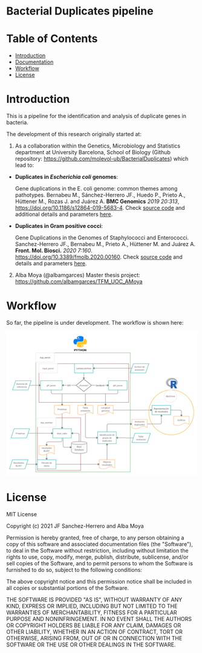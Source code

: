 # Bacterial Duplicates pipeline 

# Table of Contents

- [Introduction](#introduction)
- [Documentation](#documentation)
- [Workflow](#workflow)
- [License](#license)


# Introduction

This is a pipeline for the identification and analysis of duplicate genes in bacteria.

The development of this research originally started at:

1. As a collaboration within the Genetics, Microbiology and Statistics department at University Barcelona, School of Biology (Github repository: https://github.com/molevol-ub/BacterialDuplicates) which lead to:

- **Duplicates in *Escherichia coli* genomes**: 

	Gene duplications in the E. coli genome: common themes among pathotypes. Bernabeu M., Sánchez-Herrero JF., Huedo P., Prieto A., Hüttener M., Rozas J. and Juárez A. **BMC Genomics** *2019 20:313*, https://doi.org/10.1186/s12864-019-5683-4. Check [source code](https://github.com/molevol-ub/BacterialDuplicates/releases/tag/v1.0) and additional details and parameters [here](https://github.com/molevol-ub/BacterialDuplicates/blob/master/Ecoli/README.md).

- **Duplicates in Gram positive cocci**:

	Gene Duplications in the Genomes of Staphylococci and Enterococci. Sanchez-Herrero JF., Bernabeu M., Prieto A., Hüttener M. and Juárez A. **Front. Mol. Biosci.** *2020 7:160*. https://doi.org/10.3389/fmolb.2020.00160. Check [source code](https://github.com/molevol-ub/BacterialDuplicates/releases/tag/v2.0) and details and parameters [here](https://github.com/molevol-ub/BacterialDuplicates/blob/master/Gram_positive/README.md).
  
  
2. Alba Moya (@albamgarces) Master thesis project: https://github.com/albamgarces/TFM_UOC_AMoya


# Workflow

So far, the pipeline is under development. The workflow is shown here:

![Workflow](images/workflow.png)


# License

MIT License

Copyright (c) 2021 JF Sanchez-Herrero and Alba Moya

Permission is hereby granted, free of charge, to any person obtaining a copy
of this software and associated documentation files (the "Software"), to deal
in the Software without restriction, including without limitation the rights
to use, copy, modify, merge, publish, distribute, sublicense, and/or sell
copies of the Software, and to permit persons to whom the Software is
furnished to do so, subject to the following conditions:

The above copyright notice and this permission notice shall be included in all
copies or substantial portions of the Software.

THE SOFTWARE IS PROVIDED "AS IS", WITHOUT WARRANTY OF ANY KIND, EXPRESS OR
IMPLIED, INCLUDING BUT NOT LIMITED TO THE WARRANTIES OF MERCHANTABILITY,
FITNESS FOR A PARTICULAR PURPOSE AND NONINFRINGEMENT. IN NO EVENT SHALL THE
AUTHORS OR COPYRIGHT HOLDERS BE LIABLE FOR ANY CLAIM, DAMAGES OR OTHER
LIABILITY, WHETHER IN AN ACTION OF CONTRACT, TORT OR OTHERWISE, ARISING FROM,
OUT OF OR IN CONNECTION WITH THE SOFTWARE OR THE USE OR OTHER DEALINGS IN THE
SOFTWARE.

